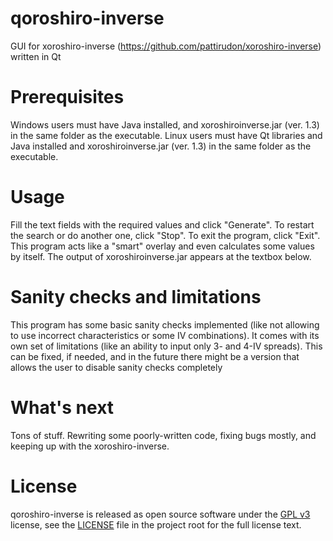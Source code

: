 # qoroshiro-inverse
GUI for xoroshiro-inverse (https://github.com/pattirudon/xoroshiro-inverse) written in Qt

# Prerequisites

Windows users must have Java installed, and xoroshiroinverse.jar (ver. 1.3) in the same folder as the executable. Linux users must have Qt libraries and Java installed and xoroshiroinverse.jar (ver. 1.3) in the same folder as the executable.

# Usage

Fill the text fields with the required values and click "Generate". To restart the search or do another one, click "Stop". To exit the program, click "Exit". This program acts like a "smart" overlay and even calculates some values by itself. The output of xoroshiroinverse.jar appears at the textbox below.

# Sanity checks and limitations

This program has some basic sanity checks implemented (like not allowing to use incorrect characteristics or some IV combinations). It comes with its own set of limitations (like an ability to input only 3- and 4-IV spreads). This can be fixed, if needed, and in the future there might be a version that allows the user to disable sanity checks completely

# What's next

Tons of stuff. Rewriting some poorly-written code, fixing bugs mostly, and keeping up with the xoroshiro-inverse.

# License

qoroshiro-inverse is released as open source software under the [GPL v3](https://opensource.org/licenses/gpl-3.0.html) license, see the [LICENSE](./LICENSE) file in the project root for the full license text.
